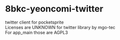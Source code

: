 # 8bkc-yeoncomi-twitter
twitter client for pocketsprite
<br>Licenses are UNKNOWN for twitter library by mgo-tec
<br>For app_main those are AGPL3
